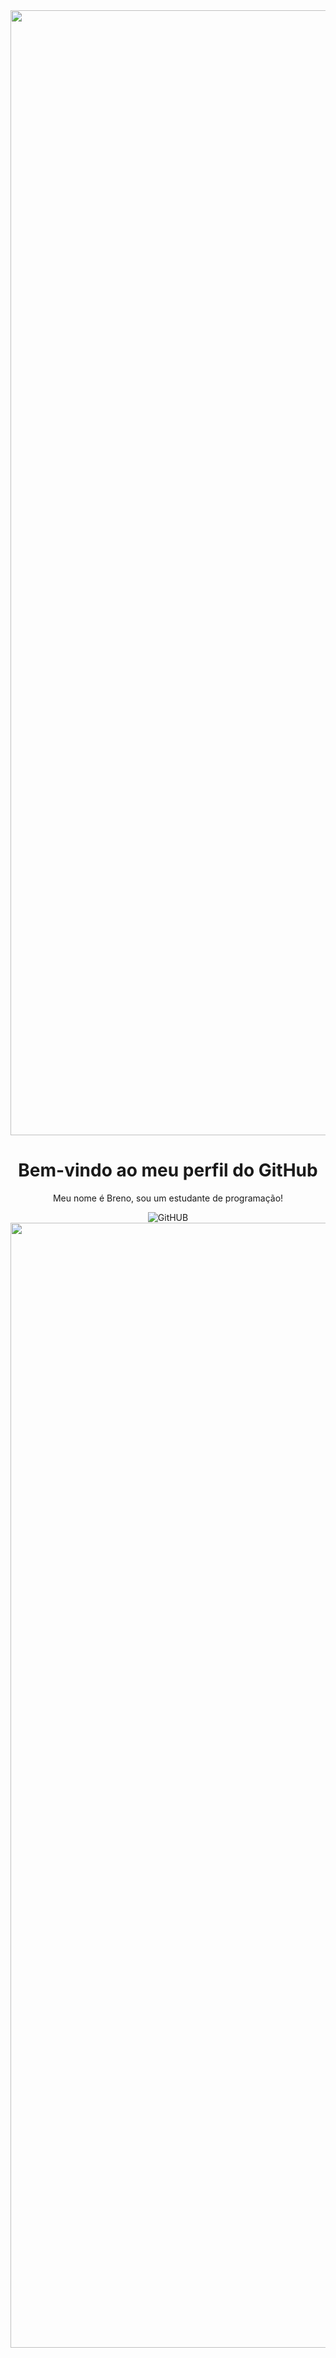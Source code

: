 <div style="text-align: center;">
  <img src="https://camo.githubusercontent.com/331f6d55c9e1647781197ada5c780850d35a75546b7f531747b4bbf224172df3/68747470733a2f2f63617073756c652d72656e6465722e76657263656c2e6170702f6170693f747970653d776176696e6726636f6c6f723d346539663364266865696768743d3132302673656374696f6e3d686561646572" alt="Cabeçalho" style="width: 1800px;" />
</div>



<div align="center">
  <h1> Bem-vindo ao meu perfil do GitHub </h1>
  <p> Meu nome é Breno, sou um estudante de programação! </p>
  <img src="https://media0.giphy.com/media/v1.Y2lkPTc5MGI3NjExcG11dXRzaHM4cno5Y2pvb3o4bHUwZW9uODZiMmFiN3NxNGR4Nzh6dSZlcD12MV9pbnRlcm5hbF9naWZfYnlfaWQmY3Q9Zw/du3J3cXyzhj75IOgvA/giphy.webp" alt="GitHUB" /> 
</div>

<div style="text-align: center;">
  <img src="https://camo.githubusercontent.com/20bcedf9092470acc270aaea4436dd6d0dfba28c76d21c3cf6c2d6a73283d6d7/68747470733a2f2f63617073756c652d72656e6465722e76657263656c2e6170702f6170693f747970653d776176696e6726636f6c6f723d346539663364266865696768743d3132302673656374696f6e3d666f6f746572" alt="Rodapé" style="width: 1800px;" />
</div>
